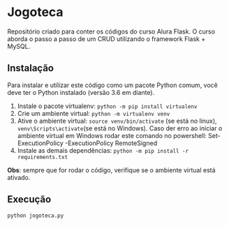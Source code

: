 # Jogoteca

Repositório criado para conter os códigos do curso Alura Flask. O curso aborda o passo a passo de um CRUD utilizando o framework Flask + MySQL.

## Instalação

Para instalar e utilizar este código como um pacote Python comum, você deve ter o Python instalado (versão 3.6 em diante).

1. Instale o pacote virtualenv: ```python -m pip install virtualenv```
2. Crie um ambiente virtual: ```python -m virtualenv venv```
3. Ative o ambiente virtual: ```source venv/bin/activate``` (se está no linux), ```venv\Scripts\activate```(se está no Windows).
Caso der erro ao iniciar o ambiente virtual em Windows rodar este comando no powershell: Set-ExecutionPolicy -ExecutionPolicy RemoteSigned
4. Instale as demais dependências: ```python -m pip install -r requirements.txt```

**Obs**: sempre que for rodar o código, verifique se o ambiente virtual está ativado.

## Execução

```python jogoteca.py```
